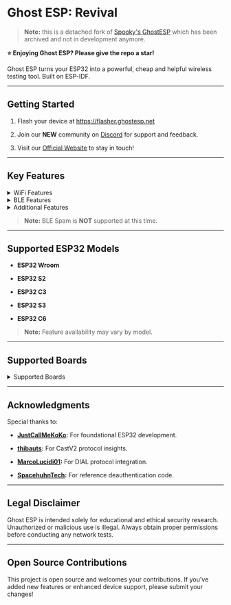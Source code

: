 # Ghost ESP: Revival


> **Note:** this is a detached fork of [Spooky's GhostESP](https://github.com/Spooks4576/Ghost_ESP) which has been archived and not in development anymore.



**⭐️ Enjoying Ghost ESP? Please give the repo a star!**





Ghost ESP turns your ESP32 into a powerful, cheap and helpful wireless testing tool. Built on ESP-IDF.






---





## Getting Started





1. Flash your device at https://flasher.ghostesp.net


2. Join our **NEW** community on [Discord](https://discord.gg/4svN9aPH) for support and feedback.


3. Visit our [Official Website](https://ghostesp.net) to stay in touch!





---


## Key Features





<details>


<summary>WiFi Features</summary>





- **AP Scanning** – Detect nearby WiFi networks.


- **Station Scanning** – Monitor connected WiFi clients.


- **Combined AP/Station Scan** – Perform both AP and station scans in one command (`scanall`).


- **IP Lookup** – Retrieve local network IP information (`scanlocal`).


- **Beacon Spam** – Broadcast customizable SSID beacons.


- **Beacon Spam List Management** – Manage SSID lists (`beaconadd`, `beaconremove`, `beaconclear`, `beaconshow`) and spam them (`beaconspamlist`).


- **Deauthentication Attacks** – Disconnect clients from specific networks.


- **DHCP Starvation** – Flood DHCP requests to exhaust network leases (`dhcpstarve`).


- **WiFi Capture** – Log probe requests, beacon frames, deauth packets, and raw data *(requires SD card or compatible storage)*.


- **Evil Portal** – Set up a fake WiFi portal with a custom SSID and domain.


- **Pineapple Detection** – Detect Wi-Fi Pineapples and Evil Twin Attacks.


- **Web-UI** – Built-in interface for changing settings and sending commands easily.


- **Port Scanning** – Scan your local network for open ports.





</details>





<details>


<summary>BLE Features</summary>





- **BLE Scanning** – Detect BLE devices, including specialized modes for AirTags, Flipper Zeros, and more.


- **BLE Packet Capture** – Capture and analyze BLE traffic.


- **BLE Wardriving** – Map and track BLE devices in your vicinity.


- **Flipper Zero RSSI Tracking** – Detect and monitor the signal strength (RSSI) of Flipper Zero devices (`blescan -f`).


- **AirTag Spoofing** – Spoof the identity of a selected AirTag device (`spoofairtag`).





</details>





<details>


<summary>Additional Features</summary>





- **GPS Integration** – Retrieve location info via the `gpsinfo` command *(on supported hardware)*.


- **RGB LED Modes** – Customizable LED feedback (Stealth, Normal, Rainbow).


- **DIAL & Chromecast V2 Support** – Interact with DIAL-capable devices (e.g., Roku, Chromecast).


- **Flappy Ghost and Rave Modes** – Extra apps for boards with displays.


- **Network Printer Output** – Print custom text to a LAN printer (`powerprinter`).


- **Timezone Configuration** – Change system timezone string (`timezone`).





</details>





> **Note:** BLE Spam is **NOT** supported at this time.





---





## Supported ESP32 Models





- **ESP32 Wroom**


- **ESP32 S2**


- **ESP32 C3**


- **ESP32 S3**


- **ESP32 C6**





> **Note:** Feature availability may vary by model.





---





## Supported Boards





<details>


<summary>Supported Boards</summary>





- DevKitC-ESP32


- DevKitC-ESP32-S2


- DevKitC-ESP32-C3


- DevKitC-ESP32-S3


- DevKitC-ESP32-C5


- DevKitC-ESP32-C6


- RabbitLabs GhostBoard


- AWOK Mini


- M5 Cardputer


- FlipperHub Rocket


- FlipperHub Pocker Marauder


- RabbitLabs Phantom

- RabbitLabs Yapper Board (GPS NOT SUPPORTED AT THIS TIME)


- Waveshare 7″ Touch


- 'CYD2 USB'


- 'CYD2 USB 2.4″'


- 'CYD2 USB 2.4″ (C Variant)'


- 'CYD Micro USB'


- 'CYD Dual USB'


- 'S3 T-Watch'


- Marauder V4


- Marauder V6




</details>





---





## Acknowledgments





Special thanks to:





- **[JustCallMeKoKo](https://github.com/justcallmekoko/ESP32Marauder):** For foundational ESP32 development.


- **[thibauts](https://github.com/thibauts/node-castv2-client):** For CastV2 protocol insights.


- **[MarcoLucidi01](https://github.com/MarcoLucidi01/ytcast/tree/master/dial):** For DIAL protocol integration.


- **[SpacehuhnTech](https://github.com/SpacehuhnTech/esp8266_deauther):** For reference deauthentication code.





---





## Legal Disclaimer





Ghost ESP is intended solely for educational and ethical security research. Unauthorized or malicious use is illegal. Always obtain proper permissions before conducting any network tests.





---





## Open Source Contributions





This project is open source and welcomes your contributions. If you've added new features or enhanced device support, please submit your changes!
